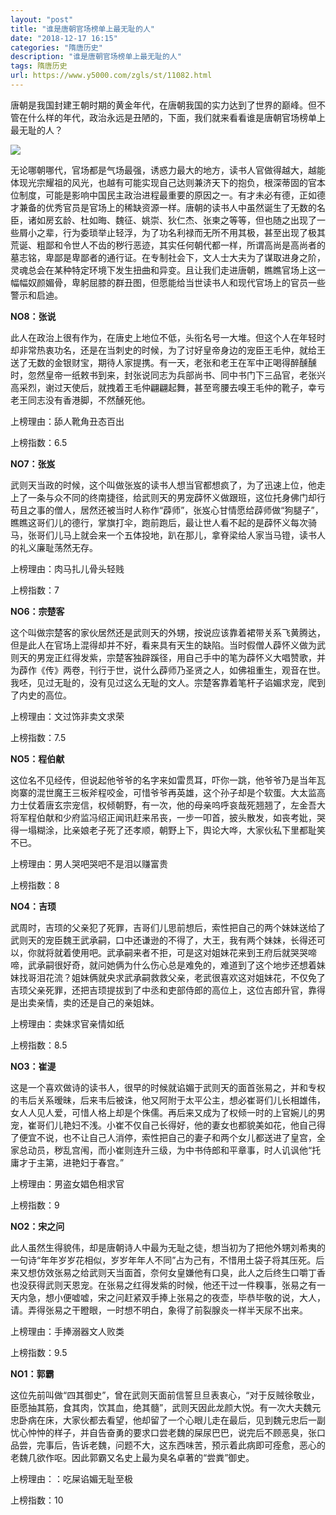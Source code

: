 ```yaml
---
layout: "post"
title: "谁是唐朝官场榜单上最无耻的人"
date: "2018-12-17 16:15"
categories: "隋唐历史"
description: "谁是唐朝官场榜单上最无耻的人"
tags: 隋唐历史
url: https://www.y5000.com/zgls/st/11082.html
---
```






唐朝是我国封建王朝时期的黄金年代，在唐朝我国的实力达到了世界的巅峰。但不管在什么样的年代，政治永远是丑陋的，下面，我们就来看看谁是唐朝官场榜单上最无耻的人？

![](https://img.y5000.com/uploads/allimg/170117/1426193327-0.jpg)

无论哪朝哪代，官场都是气场最强，诱惑力最大的地方，读书人官做得越大，越能体现光宗耀祖的风光，也越有可能实现自己达则兼济天下的抱负，根深蒂固的官本位制度，可能是影响中国民主政治进程最重要的原因之一。有才未必有德，正如德才兼备的优秀官员是官场上的稀缺资源一样。唐朝的读书人中虽然诞生了无数的名臣，诸如房玄龄、杜如晦、魏征、姚崇、狄仁杰、张柬之等等，但也随之出现了一些屑小之辈，行为委琐举止轻浮，为了功名利禄而无所不用其极，甚至出现了极其荒诞、粗鄙和令世人不齿的秽行恶迹，其实任何朝代都一样，所谓高尚是高尚者的墓志铭，卑鄙是卑鄙者的通行证。在专制社会下，文人士大夫为了谋取进身之阶，灵魂总会在某种特定环境下发生扭曲和异变。且让我们走进唐朝，瞧瞧官场上这一幅幅奴颜媚骨，卑躬屈膝的群丑图，但愿能给当世读书人和现代官场上的官员一些警示和启迪。

**NO8：张说**

此人在政治上很有作为，在唐史上地位不低，头衔名号一大堆。但这个人在年轻时却非常热衷功名，还是在当刺史的时候，为了讨好皇帝身边的宠臣王毛仲，就给王送了无数的金银财宝，期待人家提携。有一天，老张和老王在军中正喝得醉醺醺时，忽然皇帝一纸敕书到来，封张说同志为兵部尚书、同中书门下三品官，老张兴高采烈，谢过天使后，就拽着王毛仲翩翩起舞，甚至弯腰去嗅王毛仲的靴子，幸亏老王同志没有香港脚，不然醺死他。

上榜理由：舔人靴角丑态百出

上榜指数：6.5

**NO7：张岌**

武则天当政的时候，这个叫做张岌的读书人想当官都想疯了，为了迅速上位，他走上了一条与众不同的终南捷径，给武则天的男宠薜怀义做跟班，这位托身佛门却行苟且之事的僧人，居然还被当时人称作“薜师”，张岌心甘情愿给薜师做“狗腿子”，瞧瞧这哥们儿的德行，掌旗打伞，跑前跑后，最让世人看不起的是薜怀义每次骑马，张哥们儿马上就会来一个五体投地，趴在那儿，拿脊梁给人家当马镫，读书人的礼义廉耻荡然无存。

上榜理由：肉马扎儿骨头轻贱

上榜指数：7

**NO6：宗楚客**

这个叫做宗楚客的家伙居然还是武则天的外甥，按说应该靠着裙带关系飞黄腾达，但是此人在官场上混得却并不好，看来具有天生的缺陷。当时假僧人薜怀义做为武则天的男宠正红得发紫，宗楚客独辟蹊径，用自己手中的笔为薜怀义大唱赞歌，并为薜作《传》两卷，刊行于世，说什么薜师乃圣贤之人，如佛祖重生，观音在世。我呸，见过无耻的，没有见过这么无耻的文人。宗楚客靠着笔杆子谄媚求宠，爬到了内史的高位。

上榜理由：文过饰非卖文求荣

上榜指数：7.5

**NO5：程伯献**

这位名不见经传，但说起他爷爷的名字来如雷贯耳，吓你一跳，他爷爷乃是当年瓦岗寨的混世魔王三板斧程咬金，可惜爷爷再英雄，这个孙子却是个软蛋。大太监高力士仗着唐玄宗宠信，权倾朝野，有一次，他的母亲呜呼哀哉死翘翘了，左金吾大将军程伯献和少府监冯绍正闻讯赶来吊丧，一步一叩首，披头散发，如丧考妣，哭得一塌糊涂，比亲娘老子死了还孝顺，朝野上下，舆论大哗，大家伙私下里都耻笑不已。

上榜理由：男人哭吧哭吧不是泪以赚富贵

上榜指数：8

**NO4：吉顼**

武周时，吉顼的父亲犯了死罪，吉哥们儿思前想后，索性把自己的两个妹妹送给了武则天的宠臣魏王武承嗣，口中还谦逊的不得了，大王，我有两个妹妹，长得还可以，你就将就着使用吧。武承嗣来者不拒，可是这对姐妹花来到王府后就哭哭啼啼，武承嗣很好奇，就问她俩为什么伤心总是难免的，难道到了这个地步还想着妹妹找哥泪花流？姐妹俩就央求武承嗣救救父亲，老武很喜欢这对姐妹花，不仅免了吉顼父亲死罪，还把吉顼提拔到了中丞和吏部侍郎的高位上，这位吉郎升官，靠得是出卖亲情，卖的还是自己的亲姐妹。

上榜理由：卖妹求官亲情如纸

上榜指数：8.5

**NO3：崔湜**

这是一个喜欢做诗的读书人，很早的时候就谄媚于武则天的面首张易之，并和专权的韦后关系暧昧，后来韦后被诛，他又阿附于太平公主，想必崔哥们儿长相雄伟，女人人见人爱，可惜人格上却是个侏儒。再后来又成为了权倾一时的上官婉儿的男宠，崔哥们儿艳妇不浅。小崔不仅自己长得好，他的妻女也都貌美如花，他自己得了便宜不说，也不让自己人消停，索性把自己的妻子和两个女儿都送进了皇宫，全家总动员，秽乱宫闱，而小崔则连升三级，为中书侍郎和平章事，时人讥讽他“托庸才于主第，进艳妇于春宫。”

上榜理由：男盗女娼色相求官

上榜指数：9

**NO2：宋之问**

此人虽然生得貌伟，却是唐朝诗人中最为无耻之徒，想当初为了把他外甥刘希夷的一句诗“年年岁岁花相似，岁岁年年人不同”占为己有，不惜用土袋子将其压死。后来又想仿效张易之给武则天当面首，奈何女皇嫌他有口臭，此人之后终生口嚼丁香也没获得武则天恩宠。在张易之红得发紫的时候，他还干过一件糗事，张易之有一天内急，想小便嘘嘘，宋之问赶紧双手捧上张易之的夜壶，毕恭毕敬的说，大人，请。弄得张易之干瞪眼，一时想不明白，象得了前裂腺炎一样半天尿不出来。

上榜理由：手捧溺器文人败类

上榜指数：9.5

**NO1：郭霸**

这位先前叫做“四其御史”，曾在武则天面前信誓旦旦表衷心，“对于反贼徐敬业，臣愿抽其筋，食其肉，饮其血，绝其髓”，武则天因此龙颜大悦。有一次大夫魏元忠卧病在床，大家伙都去看望，他却留了一个心眼儿走在最后，见到魏元忠后一副忧心忡忡的样子，并自告奋勇的要求口尝老魏的屎尿巴巴，说完后不顾恶臭，张口品尝，完事后，告诉老魏，问题不大，这东西味苦，预示着此病即可痊愈，恶心的老魏几欲作呕。因此郭霸又名史上最为臭名卓著的“尝粪”御史。

上榜理由：：吃屎谄媚无耻至极

上榜指数：10

